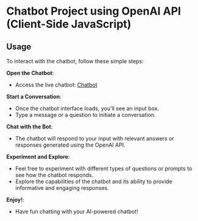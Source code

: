 
# Chatbot Project using OpenAI API (Client-Side JavaScript)

## Usage

To interact with the chatbot, follow these simple steps:

  **Open the Chatbot**:

   - Access the live chatbot: [Chatbot](https://yourusername.github.io/your-chatbot-repo/)

  **Start a Conversation**:

   - Once the chatbot interface loads, you'll see an input box.
   - Type a message or a question to initiate a conversation.

  **Chat with the Bot**:

   - The chatbot will respond to your input with relevant answers or responses generated using the OpenAI API.

  **Experiment and Explore**:

   - Feel free to experiment with different types of questions or prompts to see how the chatbot responds.
   - Explore the capabilities of the chatbot and its ability to provide informative and engaging responses.

  **Enjoy!**:

   - Have fun chatting with your AI-powered chatbot!



